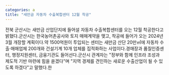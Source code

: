 ```yaml
---
categories: a
title: "새만금 자동차 수출복합센터 12월 착공"
---
```

전북 군산시는 새만금 산업단지에 들어설 자동차 수출복합센터를 오는 12월 착공한다고 밝혔다.군산시는 한국농어촌공사와 토지 매매계약을 맺고, 착공에 들어가 오는 2024년 3월 개장할 계획이다.약 1500억원이 투입되는 센터는 새만금 산단 20만㎡에 자동차 수출·매매업체 200개와 건설기계 10개 업체를 집적화하는 사업이다.경매장과 품질인증센터, 행정지원센터, 금융기관도 들어선다.군산시 관계자는 "정부와 함께 인프라 조성과 제도적 기반 마련에 힘을 쏟겠다"며 "지역 경제를 견인하는 새로운 수출산업이 될 수 있도록 하겠다"고 말했다.한